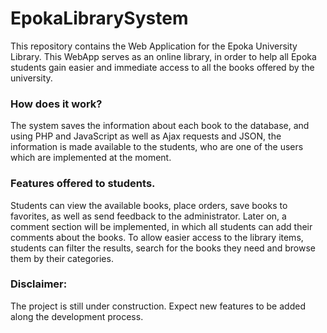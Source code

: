 # EpokaLibrarySystem
This repository contains the Web Application for the Epoka University Library. This WebApp serves as an online library, in order to help all Epoka students gain easier and immediate access to all the books offered by the university. 

### How does it work? 
The system saves the information about each book to the database, and using PHP and JavaScript as well as Ajax requests and JSON, the information is made available to the students, who are one of the users which are implemented at the moment. 

### Features offered to students.
Students can view the available books, place orders, save books to favorites, as well as send feedback to the administrator. Later on, a comment section will be implemented, in which all students can add their comments about the books. To allow easier access to the library items, students can filter the results, search for the books they need and browse them by their categories. 

### Disclaimer: 
The project is still under construction. Expect new features to be added along the development process. 
